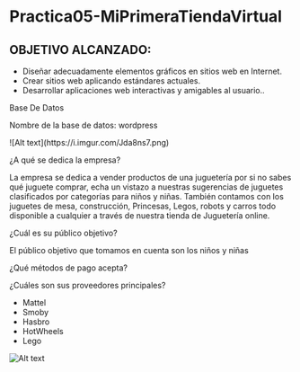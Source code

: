 # Practica05-MiPrimeraTiendaVirtual
<h2>OBJETIVO ALCANZADO:</h2>
 <ul>
  <li>Diseñar adecuadamente elementos gráficos en sitios web en Internet.</li>
  <li>Crear sitios web aplicando estándares actuales. </li>
  <li>Desarrollar aplicaciones web interactivas y amigables al usuario..</li>
 </ul>

 
 <p>Base De Datos</p>
 <p>Nombre de la base de datos: wordpress</p>
 ![Alt text](https://i.imgur.com/Jda8ns7.png)
 <p>¿A qué se dedica la empresa?</p>
 <p>La empresa se dedica a vender productos de una juguetería por si no sabes qué juguete comprar, echa un vistazo a nuestras sugerencias de juguetes clasificados por categorías para niños y niñas. También contamos con los juguetes de mesa, construcción, Princesas, Legos, robots y carros todo disponible a cualquier a través de nuestra tienda de Juguetería online.</p>
 <p>¿Cuál es su público objetivo? </p>
 <p>El público objetivo que tomamos en cuenta son los niños y niñas </p>
 <p>¿Qué métodos de pago acepta?</p>
 <p>¿Cuáles son sus proveedores principales? </p>
 <ul>
  <li>Mattel</li>
  <li> Smoby</li>
  <li> Hasbro</li>
  <li>HotWheels</li>
  <li>Lego </li>
 </ul>
 <p></p>
 <p></p>
 <p></p>
 <p></p>
 <p></p>
 <p></p>
 <p></p>
 <p></p>
 <p></p>
 <p></p>
 <p></p>
 <p></p>
 <p></p>
 <p></p>
 <p></p>
 <p></p>
 
 
 
![Alt text](https://i.imgur.com/9s5bab3.png)
